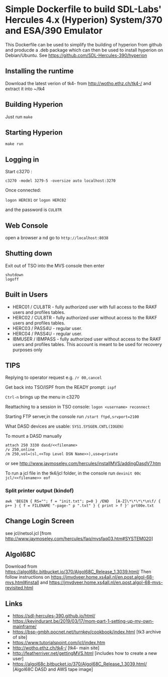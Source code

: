 # Simple Dockerfile to build SDL-Labs' Hercules 4.x (Hyperion) System/370 and ESA/390 Emulator
This Dockerfile can be used to simplify the building of hyperion from github and producde a .deb package which can then be used to install hyperion on Debian/Ubuntu.
See https://github.com/SDL-Hercules-390/hyperion

## Installing the runtime
Download the latest verion of tk4- from http://wotho.ethz.ch/tk4-/ and extract it into ~/tk4

## Building Hyperion
Just run `make`

## Starting Hyperion
`make run`

## Logging in
Start c3270 :

`c3270 -model 3279-5 -oversize auto localhost:3270`

Once connected:

`logon HERC01` or `logon HERC02`

and the password is `CUL8TR`

## Web Console
open a browser a nd go to
`http://localhost:8038`

## Shutting down

Exit out of TSO into the MVS console then enter

```
shutdown
logoff
```

## Built in Users
* HERC01 / CUL8TR - fully authorized user with full access to the RAKF users and profiles tables.
* HERC02 / CUL8TR - fully authorized user without access to the RAKF users and profiles tables.
* HERC03 / PASS4U - regular user.
* HERC04 / PASS4U - regular user.
* IBMUSER / IBMPASS - fully authorized user without access to the RAKF users and profiles tables. This account is meant to be used for recovery purposes only

## TIPS
Replying to operator request e.g. `/r 00,cancel`

Get back into TSO/ISPF from the READY prompt: `ispf`

`Ctrl-n` brings up the menu in c3270

Reattaching to a session in TSO console: `logon <username> reconnect`

Starting FTP server,in the console run `/start ftpd,srvport=2100`

What DASD devices are usable: `SYS1.SYSGEN.CNTL(IOGEN)`

To mount a DASD manually

```
attach 250 3330 dasd/<<filename>
/v 250,online
/m 250,vol=(sl,<<Top Level DSN Name>>),use=private
```
or see http://www.jaymoseley.com/hercules/installMVS/addingDasdV7.htm

To run a jcl file in the tk4/jcl folder, in the console run
`devinit 00c jcl/<<filename>> eof`

### Split printer output (kindof)
```
awk 'BEGIN { RS=""; f = "init.txt"; p=0 } /END   [A-Z]\*\*\*\*\n\f/ { p++ } { f = FILENAME "-page-" p ".txt" } { print > f }' prt00e.txt
```
## Change Login Screen
see jcl/netsol.jcl [from http://www.jaymoseley.com/hercules/faq/mvsfaq03.htm#SYSTEM020]

## Algol68C
Download from https://algol68c.bitbucket.io/370/Algol68C_Release_1.3039.html/
Then follow instructions on https://jmvdveer.home.xs4all.nl/en.post.algol-68-mvs.html#install and https://jmvdveer.home.xs4all.nl/en.post.algol-68-mvs-revisited.html

## Links
* https://sdl-hercules-390.github.io/html/
* https://kevindurant.be/2019/03/17/mom-part-1-setting-up-my-own-mainframe/
* https://bsp-gmbh.pocnet.net/turnkey/cookbook/index.html [tk3 archive of site]
* https://www.tutorialspoint.com/jcl/index.htm
* http://wotho.ethz.ch/tk4-/ [tk4- main site]
* http://featherriver.net/gettingMVS.html [includes how to create a new user]
* https://algol68c.bitbucket.io/370/Algol68C_Release_1.3039.html/ [Algol68C DASD and AWS tape image]
